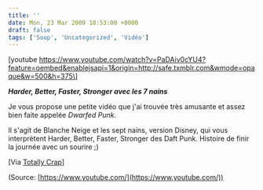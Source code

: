 ```yaml
---
title: ''
date: Mon, 23 Mar 2009 18:53:00 +0000
draft: false
tags: ['Soup', 'Uncategorized', 'Vidéo']
---
```


\[youtube https://www.youtube.com/watch?v=PaDAiv0cYU4?feature=oembed&enablejsapi=1&origin=http://safe.txmblr.com&wmode=opaque&w=500&h=375\]

**_Harder, Better, Faster, Stronger avec les 7 nains_**

Je vous propose une petite vidéo que j'ai trouvée très amusante et assez bien faite appelée _Dwarfed Punk_.

Il s'agit de Blanche Neige et les sept nains, version Disney, qui vous interprètent Harder, Better, Faster, Stronger des Daft Punk. Histoire de finir la journée avec un sourire ;)

\[Via [Totally Crap](http://www.totallycrap.com/magazine/harder_better_faster_stronger_meets_the_7_dwarves/)\]

(Source: [https://www.youtube.com/](https://www.youtube.com/))